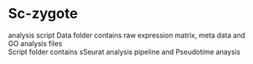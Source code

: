 # Sc-zygote
analysis script 
Data folder contains raw expression matrix, meta data and GO analysis files  
Script folder contains sSeurat analysis pipeline and Pseudotime anaysis 
